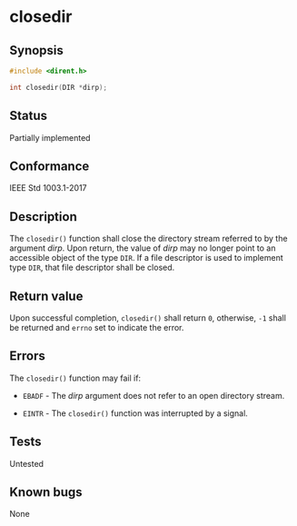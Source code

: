 # closedir

## Synopsis

```c
#include <dirent.h>

int closedir(DIR *dirp);
```

## Status

Partially implemented

## Conformance

IEEE Std 1003.1-2017

## Description

The `closedir()` function shall close the directory stream referred to by the argument _dirp_. Upon return, the value
of _dirp_ may no longer point to an accessible object of the type `DIR`. If a file descriptor is used to implement type
`DIR`, that file descriptor shall be closed.

## Return value

Upon successful completion, `closedir()` shall return `0`, otherwise, `-1` shall be returned and `errno`
set to indicate the error.

## Errors

The `closedir()` function may fail if:

* `EBADF` - The _dirp_ argument does not refer to an open directory stream.

* `EINTR` - The `closedir()` function was interrupted by a signal.

## Tests

Untested

## Known bugs

None
